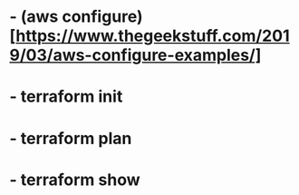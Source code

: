 # - (aws configure)[https://www.thegeekstuff.com/2019/03/aws-configure-examples/]
# - terraform init
# - terraform plan
# - terraform show
